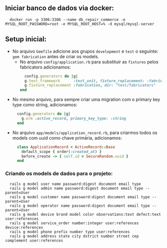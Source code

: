 <!-- TODO: Verificar gem ActiveUUID, ao invés do secureRandom como string -->

## Iniciar banco de dados via docker:

```DOCKER
  docker run -p 3306:3306 --name db_repair_commerce -e MYSQL_ROOT_PASSWORD=root -e MYSQL_ROOT_HOST=% -d mysql/mysql-server
```

## Setup inicial:

- No arquivo `Gemfile` adicione aos grupos `development` e `test` o seguinte: `gem fabrication` antes de criar os models. 
  - No arquivo `config/application.rb` para substituir as `fixtures` pelos fabricators adicionamos: 
    ```RUBY
      config.generators do |g|
      g.test_framework      :test_unit, fixture_replacement: :fabrication
      g.fixture_replacement :fabrication, dir: "test/fabricators"
    end
    ```
- No mesmo arquivo, para sempre criar uma migration com o primary key type como string, adicionamos: 
  ```RUBY
    config.generators do |g|
      g.orm :active_record, primary_key_type: :string
    end
  ```
- No arquivo `app/models/application_record.rb`, para criarmos todos os models com uuid como chave primária, adicionamos:
  ```RUBY
    class ApplicationRecord < ActiveRecord::Base
      default_scope { order(:created_at) }
      before_create -> { self.id = SecureRandom.uuid }
    end
  ```

### Criando os models de dados para o projeto:
```SHELL
  rails g model user name password:digest document email type
  rails g model admin name password:digest document email type --parent=User
  rails g model customer name password:digest document email type --parent=User
  rails g model operator name password:digest document email type --parent=User
  rails g model device brand model color observations:text defect:text user:references
  rails g model service_order number:integer user:references device:references
  rails g model phone prefix number type user:references
  rails g model address state city dstrict number street cep complement user:references
```